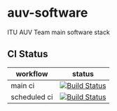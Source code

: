 # auv-software
ITU AUV Team main software stack


## CI Status
| workflow     | status                                                                                                                                                                                                          |
| ------------ | --------------------------------------------------------------------------------------------------------------------------------------------------------------------------------------------------------------- |
| main ci      | [![Build Status](https://github.com/itu-auv/auv-software/actions/workflows/main_ci.yml/badge.svg)](https://github.com/itu-auv/auv-software/actions/workflows/main_ci.yml/badge.svg)                             |
| scheduled ci | [![Build Status](https://github.com/itu-auv/auv-software/actions/workflows/build_and_push_scheduled.yml/badge.svg)](https://github.com/itu-auv/auv-software/actions/workflows/build_and_push_scheduled.yml/badge.svg) |

